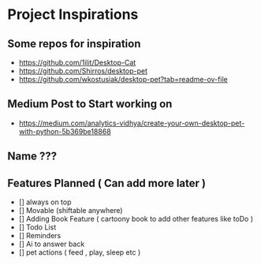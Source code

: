 # Project Inspirations 

## Some repos for inspiration

- https://github.com/1ilit/Desktop-Cat
- https://github.com/Shirros/desktop-pet
- https://github.com/wkostusiak/desktop-pet?tab=readme-ov-file


## Medium Post to Start working on


- https://medium.com/analytics-vidhya/create-your-own-desktop-pet-with-python-5b369be18868


## Name ???

## Features Planned ( Can add more later )

- [] always on top
- [] Movable (shiftable anywhere)
- [] Adding Book Feature ( cartoony book to add other features like toDo )
- [] Todo List
- [] Reminders
- [] Ai to answer back
- [] pet actions ( feed , play, sleep etc )



